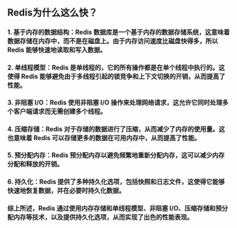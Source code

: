 

## Redis为什么这么快？
#### 1. 基于内存的数据结构：Redis 数据库是一个基于内存的数据存储系统，这意味着数据存储在内存中，而不是在磁盘上。由于内存访问速度比磁盘快得多，所以 Redis 能够快速地读取和写入数据。
#### 2. 单线程模型：Redis 是单线程的，它的所有操作都是在单个线程中执行的。这使得 Redis 能够避免由于多线程引起的锁竞争和上下文切换的开销，从而提高了性能。
#### 3. 非阻塞 I/O：Redis 使用非阻塞 I/O 操作来处理网络请求，这允许它同时处理多个客户端请求而无需创建多个线程。
#### 4. 压缩存储：Redis 对于存储的数据进行了压缩，从而减少了内存的使用量。这也意味着 Redis 可以存储更多的数据在可用内存中，从而提高了性能。
#### 5. 预分配内存：Redis 预分配内存以避免频繁地重新分配内存，这可以减少内存分配和释放的开销。
#### 6. 持久化：Redis 提供了多种持久化选项，包括快照和日志文件，这使得它能够快速地恢复数据，并在必要时持久化数据。
####   综上所述，Redis 通过使用内存存储和单线程模型、非阻塞 I/O、压缩存储和预分配内存等技术，以及提供持久化选项，从而实现了出色的性能表现。